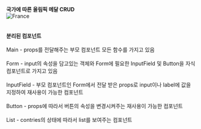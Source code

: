 **국가에 따른 올림픽 메달 CRUD**
<br>
![France](https://github.com/user-attachments/assets/7568f4ae-6666-4047-b867-a672e45ebdd3)
<br>
<br>
<br>
**분리된 컴포넌트**
<br>
<br>
Main - props를 전달해주는 부모 컴포넌트 모든 함수를 가지고 있음 <br>
<br>
Form - input의 속성을 담고있는 객체와 Form에 필요한 InputField 및 Button을 자식 컴포넌트로 가지고 있음 <br>
<br>
InputField - 부모 컴포넌트인 Form에서 전달 받은 props로 input이나 label에 값을 지정하여 재사용이 가능한 컴포넌트 <br>
<br>
Button - props에 따라서 버튼의 속성을 변경시켜주는 재사용이 가능한 컴포넌트 <br>
<br>
List - contries의 상태에 따라서 list를 보여주는 컴포넌트 <br>
